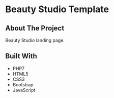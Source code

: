 # Beauty Studio Template

## About The Project
Beauty Studio landing page.

## Built With
* PHP7
* HTML5
* CSS3
* Bootstrap
* JavaScript
